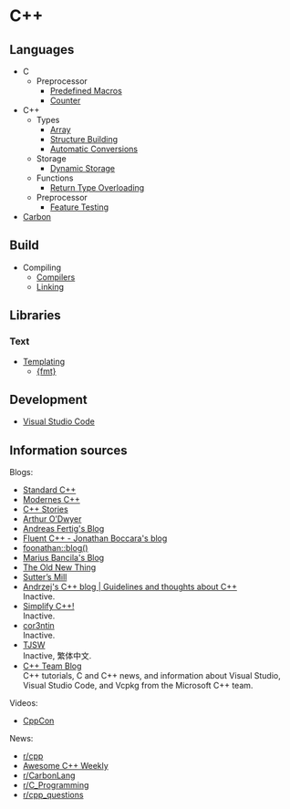# C++
## Languages
- C
  - Preprocessor
    - [Predefined Macros](Languages/C/Preprocessor/Predefined%20Macros.md)
    - [Counter](Languages/C/Preprocessor/Counter.md)
- C++
  - Types
    - [Array](Languages/C++/Types/Array.md)
    - [Structure Building](Languages/C++/Types/Structure%20Building.md)
    - [Automatic Conversions](Languages/C++/Types/Automatic%20Conversions.md)
  - Storage
    - [Dynamic Storage](Languages/C++/Storage/Dynamic%20Storage.md)
  - Functions
    - [Return Type Overloading](Languages/C++/Functions/Return%20Type%20Overloading.md)
  - Preprocessor
    - [Feature Testing](Languages/C++/Preprocessor/Feature%20Testing.md)
- [Carbon](Languages/Carbon/README.md)

## Build
- Compiling
  - [Compilers](Build/Compiling/Compilers.md)
  - [Linking](Build/Compiling/Linking.md)

## Libraries
### Text
- [Templating](Libraries/Text/Templating/README.md)
  - [{fmt}](Libraries/Text/Templating/{fmt}.md)

## Development
- [Visual Studio Code](Development/Visual%20Studio%20Code.md)

## Information sources
Blogs:
- [Standard C++](https://isocpp.org/)
- [Modernes C++](http://www.modernescpp.com/)
- [C++ Stories](https://www.cppstories.com/)
- [Arthur O’Dwyer](https://quuxplusone.github.io/blog/)
- [Andreas Fertig's Blog](https://andreasfertig.blog/)
- [Fluent C++ - Jonathan Boccara's blog](https://www.fluentcpp.com/)
- [foonathan::​blog()](https://www.foonathan.net/)
- [Marius Bancila's Blog](https://mariusbancila.ro/blog/)
- [The Old New Thing](https://devblogs.microsoft.com/oldnewthing/)
- [Sutter’s Mill](https://herbsutter.com/)
- [Andrzej's C++ blog | Guidelines and thoughts about C++](https://akrzemi1.wordpress.com/)  
  Inactive.
- [Simplify C++!](https://arne-mertz.de/)  
  Inactive.
- [cor3ntin](https://cor3ntin.github.io/)  
  Inactive.
- [TJSW](https://tjsw.medium.com/)  
  Inactive, 繁体中文.
- [C++ Team Blog](https://devblogs.microsoft.com/cppblog/)  
  C++ tutorials, C and C++ news, and information about Visual Studio, Visual Studio Code, and Vcpkg from the Microsoft C++ team.

Videos:
- [CppCon](https://www.youtube.com/channel/UCMlGfpWw-RUdWX_JbLCukXg)

News:
- [r/cpp](https://www.reddit.com/r/cpp/)
- [Awesome C++ Weekly](https://cpp.libhunt.com/newsletter)
- [r/CarbonLang](https://www.reddit.com/r/CarbonLang/)
- [r/C_Programming](https://www.reddit.com/r/C_Programming/)
- [r/cpp_questions](https://www.reddit.com/r/cpp_questions/)